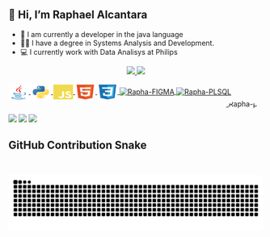 ## 👋 Hi, I’m Raphael Alcantara
- 👀 I am currently a developer in the java language
- 👨‍🎓 I have a degree in Systems Analysis and Development.
- 💻 I currently work with Data Analisys at Philips

<div align="center">
  <a href="https://github.com/RaphaelAlcantara">
  <img height="140em" src="https://github-readme-stats.vercel.app/api?username=RaphaelAlcantara&show_icons=true&theme=tokyonight&include_all_commits=false&count_private=true"/>
  <img height="140em" src="https://github-readme-stats.vercel.app/api/top-langs/?username=RaphaelAlcantara&layout=compact&langs_count=7&theme=tokyonight"/>
</div>

<div style="display: inline_block"><br>
  <img align="center" alt="Rapha-Csharp" height="30" width="40" src="https://raw.githubusercontent.com/devicons/devicon/master/icons/java/java-original.svg">
  <img align="center" alt="Rapha-Python" height="30" width="40" src="https://raw.githubusercontent.com/devicons/devicon/master/icons/python/python-original.svg">
  <img align="center" alt="Rapha-Js" height="30" width="40" src="https://raw.githubusercontent.com/devicons/devicon/master/icons/javascript/javascript-plain.svg">
  <img align="center" alt="Rapha-HTML" height="30" width="40" src="https://raw.githubusercontent.com/devicons/devicon/master/icons/html5/html5-original.svg">
  <img align="center" alt="Rapha-CSS" height="30" width="40" src="https://raw.githubusercontent.com/devicons/devicon/master/icons/css3/css3-original.svg">
  <img align="center" alt="Rapha-FIGMA" height="30" width="40" src="https://upload.wikimedia.org/wikipedia/commons/3/33/Figma-logo.svg">
  <img align="center" alt="Rapha-PLSQL" height="30" width="40" src="https://i.imgur.com/DxRkKwU.png">
  
  <img align="right" alt="Rapha-pic" height="150" style="border-radius:50px;" src="https://i.imgur.com/vHxRm2h.png"> 
</div>  
  
  ##
  
  <div> 
  <a href="https://instagram.com/raphael__alcantara" target="_blank"><img src="https://img.shields.io/badge/-Instagram-%23E4405F?style=for-the-badge&logo=instagram&logoColor=white" target="_blank"></a>
  <a href = "mailto:raphaelvictor40@gmail.com"><img src="https://img.shields.io/badge/-Gmail-%23333?style=for-the-badge&logo=gmail&logoColor=white" target="_blank"></a>
  <a href="https://www.linkedin.com/in/raphael-alcântara" target="_blank"><img src="https://img.shields.io/badge/-LinkedIn-%230077B5?style=for-the-badge&logo=linkedin&logoColor=white" target="_blank"></a> 
  </div>
  
## GitHub Contribution Snake

<img src="https://raw.githubusercontent.com/RaphaelAlcantara/RaphaelAlcantara/output/snake.svg" alt="Snake animation" />

